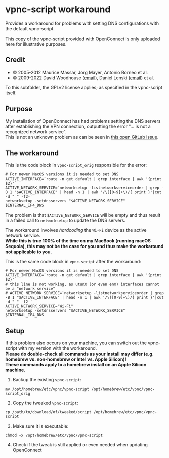 # vpnc-script workaround

Provides a workaround for problems with setting DNS configurations with the default vpnc-script.

This copy of the vpnc-script provided with OpenConnect is only uploaded here for illustrative purposes.


## Credit

- © 2005-2012 Maurice Massar, Jörg Mayer, Antonio Borneo et al.
- © 2009-2022 David Woodhouse ([email](mailto:dwmw2@infradead.org)), Daniel Lenski ([email](mailto:dlenski@gmail.com)) et al.

To this subfolder, the GPLv2 license applies; as specified in the vpnc-script itself.


## Purpose

My installation of OpenConnect has had problems setting the DNS servers after establishing the VPN connection, outputting the error "... is not a recognized network service".<br />
This is not an unknown problem as can be seen in [this open GitLab issue](https://gitlab.com/openconnect/vpnc-scripts/-/issues/45).


## The workaround

This is the code block in `vpnc-script_orig` responsible for the error:
```shell
# For newer MacOS versions it is needed to set DNS
ACTIVE_INTERFACE=`route -n get default | grep interface | awk '{print $2}'`
ACTIVE_NETWORK_SERVICE=`networksetup -listnetworkserviceorder | grep -B 1 "$ACTIVE_INTERFACE" | head -n 1 | awk '/\([0-9]+\)/{ print }'|cut -d " " -f2-`
networksetup -setdnsservers "$ACTIVE_NETWORK_SERVICE" $INTERNAL_IP4_DNS
```

The problem is that `$ACTIVE_NETWORK_SERVICE` will be empty and thus result in a failed call to `networksetup` to update the DNS servers.

The workaround involves *hardcoding* the `Wi-Fi` device as the active network service.<br />
**While this is true 100% of the time on my MacBook (running macOS Sequoia), this may not be the case for you and thus make the workaround not applicable to you.**

This is the same code block in `vpnc-script` after the workaround:
```shell
# For newer MacOS versions it is needed to set DNS
ACTIVE_INTERFACE=`route -n get default | grep interface | awk '{print $2}'`
# this line is not working, as utunX (or even enX) interfaces cannot be a "network service"
# ACTIVE_NETWORK_SERVICE=`networksetup -listnetworkserviceorder | grep -B 1 "$ACTIVE_INTERFACE" | head -n 1 | awk '/\([0-9]+\)/{ print }'|cut -d " " -f2-`
ACTIVE_NETWORK_SERVICE="Wi-Fi"
networksetup -setdnsservers "$ACTIVE_NETWORK_SERVICE" $INTERNAL_IP4_DNS
```


## Setup

If this problem also occurs on your machine, you can switch out the vpnc-script with my version with the workaround.<br />
**Please do double-check all commands as your install may differ (e.g. homebrew vs. non-homebrew or Intel vs. Apple Silicon)!**<br />
**These commands apply to a homebrew install on an Apple Silicon machine.**

1. Backup the existing `vpnc-script`:
```shell
mv /opt/homebrew/etc/vpnc/vpnc-script /opt/homebrew/etc/vpnc/vpnc-script_orig
```
2. Copy the tweaked `vpnc-script`:
```shell
cp /path/to/download/of/tweaked/script /opt/homebrew/etc/vpnc/vpnc-script
```
3. Make sure it is executable:
```shell
chmod +x /opt/homebrew/etc/vpnc/vpnc-script
```
4. Check if the tweak is still applied or even needed when updating OpenConnect
